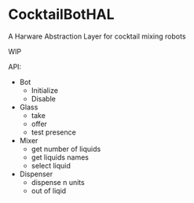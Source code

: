 # CocktailBotHAL
A Harware Abstraction Layer for cocktail mixing robots

WIP

API:
* Bot 
  * Initialize
  * Disable
* Glass 
  * take
  * offer
  * test presence
* Mixer 
  * get number of liquids
  * get liquids names
  * select liquid
* Dispenser 
  * dispense n units
  * out of liqid
